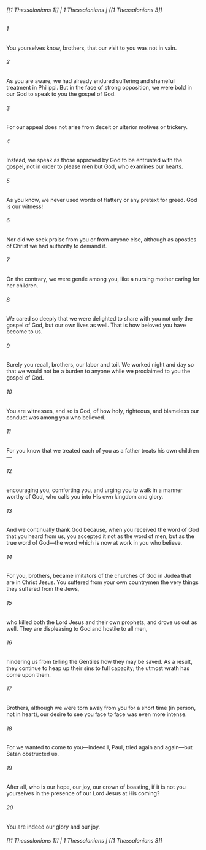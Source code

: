 ###### [[1 Thessalonians 1]] | 1 Thessalonians | [[1 Thessalonians 3]]

###### 1
You yourselves know, brothers, that our visit to you was not in vain.
###### 2
As you are aware, we had already endured suffering and shameful treatment in Philippi. But in the face of strong opposition, we were bold in our God to speak to you the gospel of God.
###### 3
For our appeal does not arise from deceit or ulterior motives or trickery.
###### 4
Instead, we speak as those approved by God to be entrusted with the gospel, not in order to please men but God, who examines our hearts.
###### 5
As you know, we never used words of flattery or any pretext for greed. God is our witness!
###### 6
Nor did we seek praise from you or from anyone else, although as apostles of Christ we had authority to demand it.
###### 7
On the contrary, we were gentle among you, like a nursing mother caring for her children.
###### 8
We cared so deeply that we were delighted to share with you not only the gospel of God, but our own lives as well. That is how beloved you have become to us.
###### 9
Surely you recall, brothers, our labor and toil. We worked night and day so that we would not be a burden to anyone while we proclaimed to you the gospel of God.
###### 10
You are witnesses, and so is God, of how holy, righteous, and blameless our conduct was among you who believed.
###### 11
For you know that we treated each of you as a father treats his own children—
###### 12
encouraging you, comforting you, and urging you to walk in a manner worthy of God, who calls you into His own kingdom and glory.
###### 13
And we continually thank God because, when you received the word of God that you heard from us, you accepted it not as the word of men, but as the true word of God—the word which is now at work in you who believe.
###### 14
For you, brothers, became imitators of the churches of God in Judea that are in Christ Jesus. You suffered from your own countrymen the very things they suffered from the Jews,
###### 15
who killed both the Lord Jesus and their own prophets, and drove us out as well. They are displeasing to God and hostile to all men,
###### 16
hindering us from telling the Gentiles how they may be saved. As a result, they continue to heap up their sins to full capacity; the utmost wrath has come upon them.
###### 17
Brothers, although we were torn away from you for a short time (in person, not in heart), our desire to see you face to face was even more intense.
###### 18
For we wanted to come to you—indeed I, Paul, tried again and again—but Satan obstructed us.
###### 19
After all, who is our hope, our joy, our crown of boasting, if it is not you yourselves in the presence of our Lord Jesus at His coming?
###### 20
You are indeed our glory and our joy.

###### [[1 Thessalonians 1]] | 1 Thessalonians | [[1 Thessalonians 3]]
